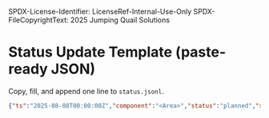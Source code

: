 SPDX-License-Identifier: LicenseRef-Internal-Use-Only
SPDX-FileCopyrightText: 2025 Jumping Quail Solutions

# Status Update Template (paste-ready JSON)

Copy, fill, and append one line to `status.jsonl`.

```json
{"ts":"2025-08-08T00:00:00Z","component":"<Area>","status":"planned","summary":"<1–3 sentence summary>","changes":["<change1>","<change2>"],"next":["<next1>","<next2>"],"blockers":[],"metrics":{"acceptance":null,"Rhat":null,"ESS":null,"divergences":null,"eps_rk4_max":null,"taylor_r4":null,"curvature_ci":"<lo,hi>"},"refs":[{"type":"file","path":"internal/qualia/TODO.md","note":"tracking"}],"classification":"Confidential — Internal Use Only","version":1}
```


